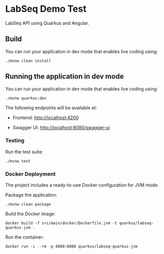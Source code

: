 # LabSeq Demo Test

LabSeq API using Quarkus and Angular.

## Build

You can run your application in dev mode that enables live coding using:

```shell script
./mvnw clean install
```

## Running the application in dev mode

You can run your application in dev mode that enables live coding using:

```shell script
./mvnw quarkus:dev
```

The following endpoints will be available at:

- Frontend: <http://localhost:4200>

- Swagger UI: <http://localhost:8080/swagger-ui>

### Testing

Run the test suite:

```shell script
./mvnw test
```

### Docker Deployment

The project includes a ready-to-use Docker configuration for JVM mode.

Package the application:

```shell script
./mvnw clean package
```

Build the Docker image:

```shell script
docker build -f src/main/docker/Dockerfile.jvm -t quarkus/labseq-quarkus-jvm .
```

Run the container:

```shell script
docker run -i --rm -p 8080:8080 quarkus/labseq-quarkus-jvm
```

<!-- Copy

Execute

The application will be available at:

Frontend: http://localhost:8080
Swagger UI: http://localhost:8080/swagger-ui
API endpoint: http://localhost:8080/api/v1/labseq/{n}
Features
REST API with OpenAPI documentation
Angular frontend with Material UI
Caching for sequence calculations
Input validation (0 to 20000)
Docker support for JVM mode -->
























<!-- ## Running the application in dev mode

You can run your application in dev mode that enables live coding using:

```shell script
./mvnw quarkus:dev
```

> **_NOTE:_**  Quarkus now ships with a Dev UI, which is available in dev mode only at <http://localhost:8080/q/dev/>.

## Packaging and running the application

The application can be packaged using:

```shell script
./mvnw package
```

It produces the `quarkus-run.jar` file in the `target/quarkus-app/` directory.
Be aware that it’s not an _über-jar_ as the dependencies are copied into the `target/quarkus-app/lib/` directory.

The application is now runnable using `java -jar target/quarkus-app/quarkus-run.jar`.

If you want to build an _über-jar_, execute the following command:

```shell script
./mvnw package -Dquarkus.package.jar.type=uber-jar
```

The application, packaged as an _über-jar_, is now runnable using `java -jar target/*-runner.jar`.

## Creating a native executable

You can create a native executable using:

```shell script
./mvnw package -Dnative
```

Or, if you don't have GraalVM installed, you can run the native executable build in a container using:

```shell script
./mvnw package -Dnative -Dquarkus.native.container-build=true
```

You can then execute your native executable with: `./target/labseq-quarkus-1.0.0-SNAPSHOT-runner`

If you want to learn more about building native executables, please consult <https://quarkus.io/guides/maven-tooling>.

## Related Guides

- Cache ([guide](https://quarkus.io/guides/cache)): Enable application data caching in CDI beans
- RESTEasy Reactive ([guide](https://quarkus.io/guides/resteasy-reactive)): A Jakarta REST implementation utilizing build time processing and Vert.x. This extension is not compatible with the quarkus-resteasy extension, or any of the extensions that depend on it.
- Quinoa ([guide](https://quarkiverse.github.io/quarkiverse-docs/quarkus-quinoa/dev/index.html)): Develop, build, and serve your npm-compatible web applications such as React, Angular, Vue, Lit, Svelte, Astro, SolidJS, and others alongside Quarkus.
- Swagger UI ([guide](https://quarkus.io/guides/openapi-swaggerui)): Swagger UI

## Provided Code

### Quinoa

Quinoa codestart added a tiny Vite app in src/main/webui. The page is configured to be visible on <a href="/quinoa">/quinoa</a>.

[Related guide section...](https://quarkiverse.github.io/quarkiverse-docs/quarkus-quinoa/dev/index.html)


### REST

Easily start your REST Web Services

[Related guide section...](https://quarkus.io/guides/getting-started-reactive#reactive-jax-rs-resources) -->
